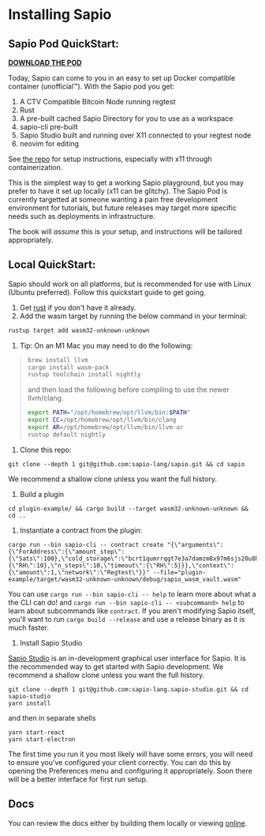 # Installing Sapio

## Sapio Pod QuickStart:

[**DOWNLOAD THE POD**](https://hub.docker.com/repository/docker/sapiolang/sapio)

Today, Sapio can come to you in an easy to set up Docker compatible container
(unofficial™). With the Sapio pod you get:

1. A CTV Compatible Bitcoin Node running regtest
2. Rust
3. A pre-built cached Sapio Directory for you to use as a workspace
4. sapio-cli pre-built
5. Sapio Studio built and running over X11 connected to your regtest node
6. neovim for editing

See [the repo](https://github.com/jeremyrubin/sapio-pod) for setup instructions,
especially with x11 through containerization.

This  is the simplest way to get a working Sapio playground, but you may prefer
to have it set up locally (x11 can be glitchy). The Sapio Pod is currently
targetted at someone wanting a pain free development environment for tutorials,
but future releases may target more specific needs such as deployments in
infrastructure.

The book will *assume* this is your setup, and instructions will be tailored
appropriately.

## Local QuickStart:

Sapio should work on all platforms, but is recommended for use with Linux (Ubuntu preferred).
Follow this quickstart guide to get going.

1.  Get [rust](https://rustup.rs/) if you don't have it already.
1.  Add the wasm target by running the below command in your terminal:
```bash
rustup target add wasm32-unknown-unknown
```
1. Tip: On an M1 Mac you may need to do the following:
> ```bash
> brew install llvm
> cargo install wasm-pack
> rustup toolchain install nightly
> ```
> and then load the following before compiling to use the newer llvm/clang.
> ```bash
> export PATH="/opt/homebrew/opt/llvm/bin:$PATH"
> export CC=/opt/homebrew/opt/llvm/bin/clang
> export AR=/opt/homebrew/opt/llvm/bin/llvm-ar
> rustup default nightly
> ```

1.  Clone this repo: 
```
git clone --depth 1 git@github.com:sapio-lang/sapio.git && cd sapio
```
We recommend a shallow clone unless you want the full history.
1.  Build a plugin
```
cd plugin-example/ && cargo build --target wasm32-unknown-unknown && cd ..
```
1.  Instantiate a contract from the plugin:
```
cargo run --bin sapio-cli -- contract create "{\"arguments\":{\"ForAddress\":{\"amount_step\":{\"Sats\":100},\"cold_storage\":\"bcrt1qumrrqgt7e3a7damzm8x97m6sjs20u8hjw2hcjj\",\"hot_storage\":\"bcrt1qumrrqgt7e3a7damzm8x97m6sjs20u8hjw2hcjj\",\"mature\":{\"RH\":10},\"n_steps\":10,\"timeout\":{\"RH\":5}}},\"context\":{\"amount\":1,\"network\":\"Regtest\"}}" --file="plugin-example/target/wasm32-unknown-unknown/debug/sapio_wasm_vault.wasm"
```

You can use `cargo run --bin sapio-cli -- help` to learn more about what a the
CLI can do! and `cargo run --bin sapio-cli -- <subcommand> help` to learn about
subcommands like `contract`. If you aren't modifying Sapio itself, you'll want
to run `cargo build --release` and use a release binary as it is much faster.
1. Install Sapio Studio

[Sapio Studio](https://github.com/sapio-lang/sapio-studio) is an in-development
graphical user interface for Sapio. It is the recommended way to get started with Sapio development.
We recommend a shallow clone unless you want the full history.
```
git clone --depth 1 git@github.com:sapio-lang.sapio-studio.git && cd sapio-studio
yarn install
```
and then in separate shells
```
yarn start-react
yarn start-electron
```


The first time you run it you most likely *will* have some errors, you will need
to ensure you've configured your client correctly. You can do this by opening
the Preferences menu and configuring it appropriately. Soon there will be a better
interface for first run setup.


## Docs

You can review the docs either by building them locally or viewing
[online](https://docs.rs/sapio).
